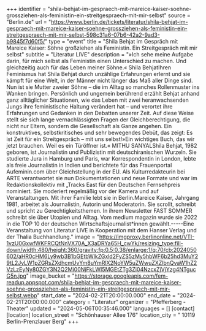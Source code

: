 +++
identifier = "shila-behjat-im-gespraech-mit-mareice-kaiser-soehne-grossziehen-als-feministin-ein-streitgespraech-mit-mir-selbst"
source = "Berlin.de"
url = "https://www.berlin.de/tickets/literatur/shila-behjat-im-gespraech-mit-mareice-kaiser-soehne-grossziehen-als-feministin-ein-streitgespraech-mit-mir-selbst-598c31a6-07b6-42a2-9ad3-b9845f7d60f5/"
type = "event"
title = "Shila Behjat im Gespräch mit Mareice Kaiser: Söhne großziehen als Feministin. Ein Streitgespräch mit mir selbst"
subtitle = "Literatur LIVE"
description = "»Ich sehe meine Aufgabe darin, für mich selbst als Feministin einen Unterschied zu machen. Und gleichzeitig auch für das Leben meiner Söhne.« Shila BehjatIhren Feminismus hat Shila Behjat durch unzählige Erfahrungen erlernt und sie kämpft für eine Welt, in der Männer nicht länger das Maß aller Dinge sind. Nun ist sie Mutter zweier Söhne – die im Alltag so manches Rollenmuster ins Wanken bringen. Persönlich und ungemein berührend erzählt Behjat anhand ganz alltäglicher Situationen, wie das Leben mit zwei heranwachsenden Jungs ihre feministische Haltung verändert hat – und verortet ihre Erfahrungen und Gedanken in den Debatten unserer Zeit. Auf diese Weise stellt sie sich lange vernachlässigten Fragen der Gleichberechtigung, die nicht nur Eltern, sondern die Gesellschaft als Ganze angehen. Ein konstruktives, selbstkritisches und sehr bewegendes Debüt, das zeigt: Es ist Zeit für ein Streitgespräch – mit uns selbst!»Ein wichtiges Buch, das wir jetzt brauchen. Weil es ein Türöffner ist.« MITHU SANYALShila Behjat, 1982 geboren, ist Journalistin und Publizistin mit deutschiranischen Wurzeln. Sie studierte Jura in Hamburg und Paris, war Korrespondentin in London, lebte als freie Journalistin in Indien und berichtete für das Frauenportal Aufeminin.com über Gleichstellung in der EU. Als Kulturredakteurin bei ARTE verantwortet sie nun Dokumentationen und neue Formate und war im Redaktionskollektiv mit „Tracks East für den Deutschen Fernsehpreis nominiert. Sie moderiert regelmäßig vor der Kamera und auf Veranstaltungen. Mit ihrer Familie lebt sie in Berlin.Mareice Kaiser, Jahrgang 1981, arbeitet als Journalistin, Autorin und Moderatorin. Sie scrollt, schreibt und spricht zu Gerechtigkeitsthemen. In ihrem Newsletter FAST SOMMER schreibt sie über Utopien und Alltag. Vom medium magazin wurde sie 2022 in die TOP 10 der deutschen Wirtschaftsjournalist*innen gewählt.-----Eine Veranstaltung von Literatur LIVE in Kooperation mit dem Hanser Verlag und der Thalia Buchhandlung."
image = "https://imgproxy.berlinonline.net/VTI-1vzU0GxwfWKFRCQtNnVX70A_X3aDRYa65H_cwYk/resizing_type:fill-down/width:480/height:360/gravity:fp:0.5:0.38/enlarge:1/q:70/cb:2024050602/aHR0cHM6Ly9wb3B1bGEtbWlkZGxld2FyZS5zMy5hbWF6b25hd3MuY29tL2JvLW1pZGRsZXdhcmUvYm8uYmRlX2NoYW5uZWwuZXZlbnQvaW1hZ2VzLzEyNy80ZGY3N2Q2Mi00NjFkLWI5MGEtZTg3Zi04NzcxZjVjYzg4NTgucG5n.jpg"
image_bucket = "https://storage.googleapis.com/fem-readup.appspot.com/shila-behjat-im-gespraech-mit-mareice-kaiser-soehne-grossziehen-als-feministin-ein-streitgespraech-mit-mir-selbst.webp"
start_date = "2024-02-21T20:00:00.000"
end_date = "2024-02-21T20:00:00.000"
category = "Literatur"
organizer = "Pfefferberg - Theater"
updated = "2024-05-06T00:35:46.000"
languages = []
[contact]
[location]
location_street = "Schönhauser Allee 176"
location_city = " 10119 Berlin-Prenzlauer Berg"
+++